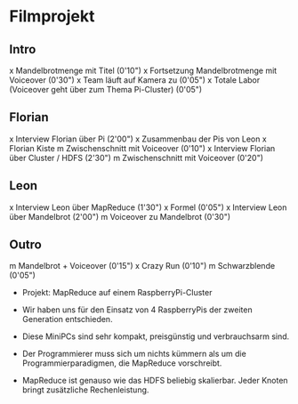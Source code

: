 # Filmprojekt

## Intro
x Mandelbrotmenge mit Titel (0'10")
x Fortsetzung Mandelbrotmenge mit Voiceover (0'30")
x Team läuft auf Kamera zu (0'05")
x Totale Labor (Voiceover geht über zum Thema Pi-Cluster) (0'05")

## Florian
x Interview Florian über Pi (2'00")
x Zusammenbau der Pis von Leon
x Florian Kiste
m Zwischenschnitt mit Voiceover (0'10")
x Interview Florian über Cluster / HDFS (2'30")
m Zwischenschnitt mit Voiceover (0'20")

## Leon
x Interview Leon über MapReduce (1'30") 
x Formel (0'05")
x Interview Leon über Mandelbrot (2'00")
m Voiceover zu Mandelbrot (0'30")
## Outro
m Mandelbrot + Voiceover (0'15")
x Crazy Run (0'10")
m Schwarzblende (0'05")


- Projekt: MapReduce auf einem RaspberryPi-Cluster
- Wir haben uns für den Einsatz von 4 RaspberryPis der zweiten Generation entschieden. 
- Diese MiniPCs sind sehr kompakt, preisgünstig und verbrauchsarm sind. 

- Der Programmierer muss sich um nichts kümmern als um die Programmierparadigmen, die MapReduce vorschreibt. 
- MapReduce ist genauso wie das HDFS beliebig skalierbar. Jeder Knoten bringt zusätzliche Rechenleistung. 
